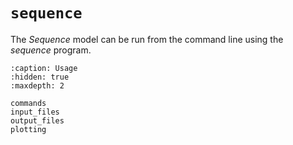 # ``sequence``

The *Sequence* model can be run from the command line using the
*sequence* program. 

```{toctree}
:caption: Usage
:hidden: true
:maxdepth: 2

commands
input_files
output_files
plotting
```
